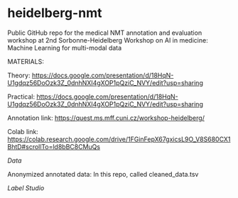 # heidelberg-nmt
Public GitHub repo for the medical NMT annotation and evaluation workshop at 2nd Sorbonne-Heidelberg Workshop on AI in medicine: Machine Learning for multi-modal data

MATERIALS:

Theory:
https://docs.google.com/presentation/d/18HqN-U1gdqz56DoOzk3Z_0dnhNXI4gXOP1pQziC_NVY/edit?usp=sharing

Practical:
https://docs.google.com/presentation/d/18HqN-U1gdqz56DoOzk3Z_0dnhNXI4gXOP1pQziC_NVY/edit?usp=sharing

Annotation link:
https://quest.ms.mff.cuni.cz/workshop-heidelberg/

Colab link:
https://colab.research.google.com/drive/1FGinFepX67gxicsL9O_V8S680CX1BhtD#scrollTo=ld8bBC8CMuQs

*Data*

Anonymized annotated data: In this repo, called cleaned_data.tsv

*Label Studio*

